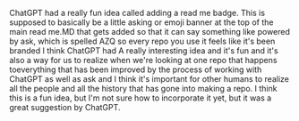 ChatGPT had a really fun idea called adding a read me badge. This is supposed to basically be a little asking or emoji banner at the top of the main read me.MD that gets added so that it can say something like powered by ask, which is spelled AZQ so every repo you use it feels like it's been branded I think ChatGPT had A really interesting idea and it's fun and it's also a way for us to realize when we're looking at one repo that happens toeverything that has been improved by the process of working with ChatGPT as well as ask and I think it's important for other humans to realize all the people and all the history that has gone into making a repo. I think this is a fun idea, but I'm not sure how to incorporate it yet, but it was a great suggestion by ChatGPT.
